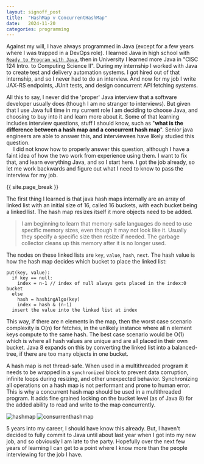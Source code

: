 ```yaml
---
layout: signoff_post
title:  "HashMap v ConcurrentHashMap"
date:   2024-11-20
categories: programming
---
```


Against my will, I have always programmed in Java (except for a few years where I was trapped in a DevOps role).
I learned Java in high school with [`Ready to Program with Java`](https://www.google.com/search?q=%22Ready+to+Program+with+Java%22), then in University I learned more Java in "CISC 124 Intro. to Computing Science II". 
During my internship I worked with Java to create test and delivery automation systems.
I got hired out of that internship, and so I never had to do an interview.
And now for my job I write JAX-RS endpoints, JUnit tests, and design concurrent API fetching systems.  

All this to say, I never did the 'proper' Java interview that a software developer usually does (though I am no stranger to interviews).
But given that I use Java full time in my current role I am deciding to choose Java, and choosing to buy into it and learn more about it. 
Some of that learning includes interview questions, stuff I should know, such as "**what is the difference between a hash map and a concurrent hash map**".
Senior java engineers are able to answer this, and interviewees have likely studied this question. \
&emsp; I did not know how to properly answer this question, although I have a faint idea of how the two work from experience using them.
I want to fix that, and learn everything Java, and so I start here.
I got the job already, so let me work backwards and figure out what I need to know to pass the interview for my job.

{{ site.page_break }}

The first thing I learned is that java hash maps internally are an array of linked list with an initial size of 16, called 16 buckets, with each bucket being a linked list.
The hash map resizes itself it more objects need to be added.
> I am beginning to learn that memory-safe languages do need to use specific memory sizes, even though it may not look like it.
Usually they specify a specific size then resize if needed. The garbage collector cleans up this memory after it is no longer used.

The nodes on these linked lists are `key`, `value`, `hash`, `next`. The hash value is how the hash map decides which bucket to place the linked list: 
```
put(key, value):
  if key == null:
    index = n-1 // index of null always gets placed in the index:0 bucket
  else
    hash = hashingAlgo(key)
    index = hash & (n-1)
  insert the value into the linked list at index
``` 
This way, if there are n elements in the map, then the worst case scenario complexity is O(n) for fetches, in the unlikely instance where all n element keys compute to the same hash. 
The best case scenario would be O(1) which is where all hash values are unique and are all placed in their own bucket. 
Java 8 expands on this by converting the linked list into a balanced-tree, if there are too many objects in one bucket.

A hash map is not thread-safe. When used in a multithreaded program it needs to be wrapped in a `synchronized` block to prevent data corruption, infinite loops during resizing, and other unexpected behavior.
Synchronizing all operations on a hash map is not performant and prone to human error. 
This is why a concurrent hash map should be used in a multithreaded program.
It adds fine grained locking on the bucket level (as of Java 8) for the added ability to read and write to the map concurrently.

![hashmap](https://miro.medium.com/v2/resize:fit:554/0*TaC2P062slR3GugM.png)
![consurrenthashmap](https://media.geeksforgeeks.org/wp-content/uploads/20200911154622/ConcurrentHashMapinJava.png)

5 years into my career, I should have know this already.
But, I haven't decided to fully commit to Java until about last year when I got into my new job, and so obviously I am late to the party.
Hopefully over the next few years of learning I can get to a point where I know more than the people interviewing for the job I have.